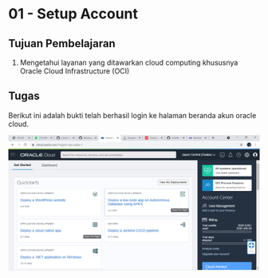 # 01 - Setup Account

## Tujuan Pembelajaran

1. Mengetahui layanan yang ditawarkan cloud computing khususnya  Oracle Cloud Infrastructure (OCI)

## Tugas

Berikut ini adalah bukti telah berhasil login ke halaman beranda akun oracle cloud.

![Screenshot Dashboard Oracle](img/dashboard.PNG)

